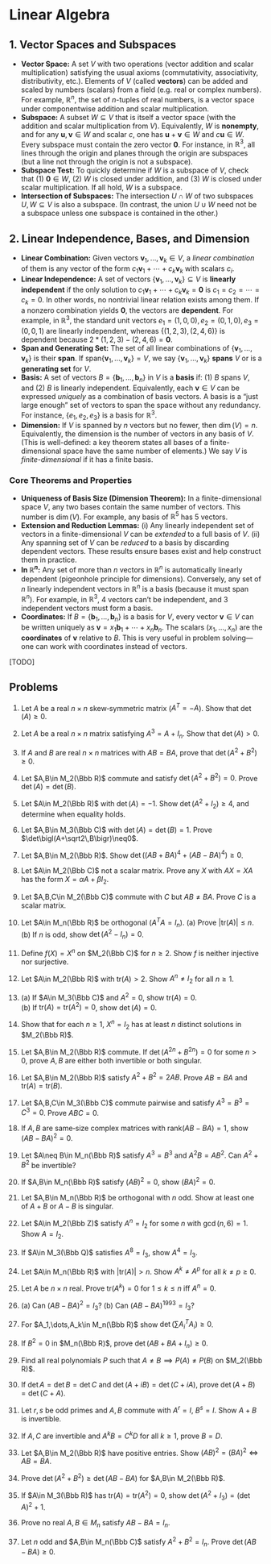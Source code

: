 # Linear Algebra

## 1. Vector Spaces and Subspaces
- **Vector Space:** A set $V$ with two operations (vector addition and scalar multiplication) satisfying the usual axioms (commutativity, associativity, distributivity, etc.). Elements of $V$ (called **vectors**) can be added and scaled by numbers (scalars) from a field (e.g. real or complex numbers). For example, $\mathbb{R}^n$, the set of $n$-tuples of real numbers, is a vector space under componentwise addition and scalar multiplication.  
- **Subspace:** A subset $W \subseteq V$ that is itself a vector space (with the addition and scalar multiplication from $V$). Equivalently, $W$ is **nonempty**, and for any $\mathbf{u}, \mathbf{v}\in W$ and scalar $c$, one has $\mathbf{u}+\mathbf{v}\in W$ and $c\mathbf{u}\in W$. Every subspace must contain the zero vector $\mathbf{0}$. For instance, in $\mathbb{R}^3$, all lines through the origin and planes through the origin are subspaces (but a line not through the origin is not a subspace).
- **Subspace Test:** To quickly determine if $W$ is a subspace of $V$, check that (1) $\mathbf{0}\in W$, (2) $W$ is closed under addition, and (3) $W$ is closed under scalar multiplication. If all hold, $W$ is a subspace.    
- **Intersection of Subspaces:** The intersection $U\cap W$ of two subspaces $U, W \subseteq V$ is also a subspace. (In contrast, the union $U\cup W$ need not be a subspace unless one subspace is contained in the other.)

## 2. Linear Independence, Bases, and Dimension
- **Linear Combination:** Given vectors $\mathbf{v}_1,\dots,\mathbf{v}_k\in V$, a *linear combination* of them is any vector of the form $c_1\mathbf{v}_1+\cdots+c_k\mathbf{v}_k$ with scalars $c_i$.  
- **Linear Independence:** A set of vectors $\{\mathbf{v}_1,\dots,\mathbf{v}_k\}\subseteq V$ is **linearly independent** if the only solution to $c_1\mathbf{v}_1+\cdots+c_k\mathbf{v}_k=\mathbf{0}$ is $c_1=c_2=\cdots=c_k=0$. In other words, no nontrivial linear relation exists among them. If a nonzero combination yields $\mathbf{0}$, the vectors are **dependent**. For example, in $\mathbb{R}^3$, the standard unit vectors $e_1=(1,0,0), e_2=(0,1,0), e_3=(0,0,1)$ are linearly independent, whereas $\{(1,2,3), (2,4,6)\}$ is dependent because $2*(1,2,3) - (2,4,6) = \mathbf{0}$.  
- **Span and Generating Set:** The set of all linear combinations of $\{\mathbf{v}_1,\dots,\mathbf{v}_k\}$ is their **span**. If $\mathrm{span}\{\mathbf{v}_1,\dots,\mathbf{v}_k\} = V$, we say $\{\mathbf{v}_1,\dots,\mathbf{v}_k\}$ **spans** $V$ or is a **generating set** for $V$.  
- **Basis:** A set of vectors $B=\{\mathbf{b}_1,\dots,\mathbf{b}_n\}$ in $V$ is a **basis** if: (1) $B$ spans $V$, and (2) $B$ is linearly independent. Equivalently, each $\mathbf{v}\in V$ can be expressed *uniquely* as a combination of basis vectors. A basis is a “just large enough” set of vectors to span the space without any redundancy. For instance, $\{e_1,e_2,e_3\}$ is a basis for $\mathbb{R}^3$.  
- **Dimension:** If $V$ is spanned by $n$ vectors but no fewer, then $\dim(V)=n$. Equivalently, the dimension is the number of vectors in any basis of $V$. (This is well-defined: a key theorem states all bases of a finite-dimensional space have the same number of elements.) We say $V$ is *finite-dimensional* if it has a finite basis.

### Core Theorems and Properties  
- **Uniqueness of Basis Size (Dimension Theorem):** In a finite-dimensional space $V$, any two bases contain the same number of vectors. This number is $\dim(V)$. For example, any basis of $\mathbb{R}^5$ has 5 vectors.  
- **Extension and Reduction Lemmas:** (i) Any linearly independent set of vectors in a finite-dimensional $V$ can be *extended* to a full basis of $V$. (ii) Any spanning set of $V$ can be *reduced* to a basis by discarding dependent vectors. These results ensure bases exist and help construct them in practice.  
- **In $\mathbb{R}^n$:** Any set of more than $n$ vectors in $\mathbb{R}^n$ is automatically linearly dependent (pigeonhole principle for dimensions). Conversely, any set of $n$ linearly independent vectors in $\mathbb{R}^n$ is a basis (because it must span $\mathbb{R}^n$). For example, in $\mathbb{R}^3$, 4 vectors can’t be independent, and 3 independent vectors must form a basis.  
- **Coordinates:** If $B=\{\mathbf{b}_1,\dots,\mathbf{b}_n\}$ is a basis for $V$, every vector $\mathbf{v}\in V$ can be written uniquely as $\mathbf{v}=x_1\mathbf{b}_1+\cdots+x_n\mathbf{b}_n$. The scalars $(x_1,\dots,x_n)$ are the **coordinates** of $\mathbf{v}$ relative to $B$. This is very useful in problem solving—one can work with coordinates instead of vectors.

[TODO]

## Problems

1. Let $A$ be a real $n\times n$ skew‑symmetric matrix ($A^T=-A$). Show that $\det(A)\ge0$.

2. Let $A$ be a real $n\times n$ matrix satisfying $A^3=A+I_n$. Show that $\det(A)>0$.

3. If $A$ and $B$ are real $n\times n$ matrices with $AB=BA$, prove that $\det\bigl(A^2+B^2\bigr)\ge0$.

4. Let $A,B\in M_2(\Bbb R)$ commute and satisfy $\det\bigl(A^2+B^2\bigr)=0$. Prove $\det(A)=\det(B)$.

5. Let $A\in M_2(\Bbb R)$ with $\det(A)=-1$. Show $\det\bigl(A^2+I_2\bigr)\ge4$, and determine when equality holds.

6. Let $A,B\in M_3(\Bbb C)$ with $\det(A)=\det(B)=1$. Prove $\det\bigl(A+\sqrt2\,B\bigr)\neq0$.

7. Let $A,B\in M_2(\Bbb R)$. Show $\det\bigl((AB+BA)^4+(AB-BA)^4\bigr)\ge0$.

8. Let $A\in M_2(\Bbb C)$ not a scalar matrix. Prove any $X$ with $AX=XA$ has the form $X=\alpha A+\beta I_2$.

9. Let $A,B,C\in M_2(\Bbb C)$ commute with $C$ but $AB\neq BA$. Prove $C$ is a scalar matrix.

10. Let $A\in M_n(\Bbb R)$ be orthogonal ($A^TA=I_n$). (a) Prove $|\text{tr}(A)|\le n$. (b) If $n$ is odd, show $\det(A^2-I_n)=0$.

11. Define $f(X)=X^n$ on $M_2(\Bbb C)$ for $n\ge2$. Show $f$ is neither injective nor surjective.

12. Let $A\in M_2(\Bbb R)$ with $\text{tr}(A)>2$. Show $A^n\neq I_2$ for all $n\ge1$.

13. (a) If $A\in M_3(\Bbb C)$ and $A^2=0$, show $\text{tr}(A)=0$.  
    (b) If $\text{tr}(A)=\text{tr}(A^2)=0$, show $\det(A)=0$.

14. Show that for each $n\ge1$, $X^n=I_2$ has at least $n$ distinct solutions in $M_2(\Bbb R)$.

15. Let $A,B\in M_2(\Bbb R)$ commute. If $\det\bigl(A^{2n}+B^{2n}\bigr)=0$ for some $n>0$, prove $A,B$ are either both invertible or both singular.

16. Let $A,B\in M_2(\Bbb R)$ satisfy $A^2+B^2=2AB$. Prove $AB=BA$ and $\text{tr}(A)=\text{tr}(B)$.

17. Let $A,B,C\in M_3(\Bbb C)$ commute pairwise and satisfy $A^3=B^3=C^3=0$. Prove $ABC=0$.

18. If $A,B$ are same‑size complex matrices with $\text{rank}(AB-BA)=1$, show $(AB-BA)^2=0$.

19. Let $A\neq B\in M_n(\Bbb R)$ satisfy $A^3=B^3$ and $A^2B=AB^2$. Can $A^2+B^2$ be invertible?

20. If $A,B\in M_n(\Bbb R)$ satisfy $(AB)^2=0$, show $(BA)^2=0$.

21. Let $A,B\in M_n(\Bbb R)$ be orthogonal with $n$ odd. Show at least one of $A+B$ or $A-B$ is singular.

22. Let $A\in M_2(\Bbb Z)$ satisfy $A^n=I_2$ for some $n$ with $\gcd(n,6)=1$. Show $A=I_2$.

23. If $A\in M_3(\Bbb Q)$ satisfies $A^8=I_3$, show $A^4=I_3$.

24. Let $A\in M_n(\Bbb R)$ with $|\text{tr}(A)|>n$. Show $A^k\neq A^p$ for all $k\neq p\ge0$.

25. Let $A$ be $n\times n$ real. Prove $\text{tr}(A^k)=0$ for $1\le k\le n$ iff $A^n=0$.

26. (a) Can $(AB-BA)^2=I_3$? (b) Can $(AB-BA)^{1993}=I_3$?

27. For $A_1,\dots,A_k\in M_n(\Bbb R)$ show $\det\bigl(\sum A_i^TA_i\bigr)\ge0$.

28. If $B^2=0$ in $M_n(\Bbb R)$, prove $\det(AB+BA+I_n)\ge0$.

29. Find all real polynomials $P$ such that $A\neq B\implies P(A)\neq P(B)$ on $M_2(\Bbb R)$.

30. If $\det A=\det B=\det C$ and $\det(A+iB)=\det(C+iA)$, prove $\det(A+B)=\det(C+A)$.

31. Let $r,s$ be odd primes and $A,B$ commute with $A^r=I$, $B^s=I$. Show $A+B$ is invertible.

32. If $A,C$ are invertible and $A^kB=C^kD$ for all $k\ge1$, prove $B=D$.

33. Let $A,B\in M_2(\Bbb R)$ have positive entries. Show $(AB)^2=(BA)^2\iff AB=BA$.

34. Prove $\det(A^2+B^2)\ge\det(AB-BA)$ for $A,B\in M_2(\Bbb R)$.

35. If $A\in M_3(\Bbb R)$ has $\text{tr}(A)=\text{tr}(A^2)=0$, show $\det(A^2+I_3)=(\det A)^2+1$.

36. Prove no real $A,B\in M_n$ satisfy $AB-BA=I_n$.

37. Let $n$ odd and $A,B\in M_n(\Bbb C)$ satisfy $A^2+B^2=I_n$. Prove $\det(AB-BA)\ge0$.
